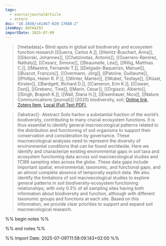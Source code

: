 ```yaml
---
tags:
  - source/journalArticle
  - zotero
doi: "10.1038/s41467-020-17688-2"
itemKey: AUYA429J
importDate: 2025-07-09
---
```

>[!metadata]+
> Blind spots in global soil biodiversity and ecosystem function research
> [[Guerra, Carlos A.]], [[Heintz-Buschart, Anna]], [[Sikorski, Johannes]], [[Chatzinotas, Antonis]], [[Guerrero-Ramírez, Nathaly]], [[Cesarz, Simone]], [[Beaumelle, Léa]], [[Rillig, Matthias C.]], [[Maestre, Fernando T.]], [[Delgado-Baquerizo, Manuel]], [[Buscot, François]], [[Overmann, Jörg]], [[Patoine, Guillaume]], [[Phillips, Helen R. P.]], [[Winter, Marten]], [[Wubet, Tesfaye]], [[Küsel, Kirsten]], [[Bardgett, Richard D.]], [[Cameron, Erin K.]], [[Cowan, Don]], [[Grebenc, Tine]], [[Marín, César]], [[Orgiazzi, Alberto]], [[Singh, Brajesh K.]], [[Wall, Diana H.]], [[Eisenhauer, Nico]], 
> [[Nature Communications (journal)]] (2020)
> biodiversity, soil, 
> [Online link](https://www.nature.com/articles/s41467-020-17688-2), [Zotero Item](zotero://select/library/items/AUYA429J), [Local (Full Text PDF)](file://C:/Users/aburg/Documents/references/zotero/storage/JAP2WBRQ/Guerra2020_Blindspots.pdf), 

>[!abstract]-
>Abstract
            Soils harbor a substantial fraction of the world’s biodiversity, contributing to many crucial ecosystem functions. It is thus essential to identify general macroecological patterns related to the distribution and functioning of soil organisms to support their conservation and consideration by governance. These macroecological analyses need to represent the diversity of environmental conditions that can be found worldwide. Here we identify and characterize existing environmental gaps in soil taxa and ecosystem functioning data across soil macroecological studies and 17,186 sampling sites across the globe. These data gaps include important spatial, environmental, taxonomic, and functional gaps, and an almost complete absence of temporally explicit data. We also identify the limitations of soil macroecological studies to explore general patterns in soil biodiversity-ecosystem functioning relationships, with only 0.3% of all sampling sites having both information about biodiversity and function, although with different taxonomic groups and functions at each site. Based on this information, we provide clear priorities to support and expand soil macroecological research.

%% begin notes %%

%% end notes %%

%% Import Date: 2025-07-09T11:58:09.143+02:00 %%

